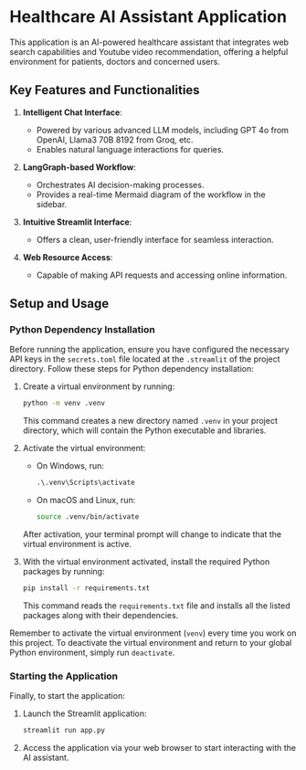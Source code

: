 # Healthcare AI Assistant Application

This application is an AI-powered healthcare assistant that integrates web search capabilities and Youtube video recommendation, offering a helpful environment for patients, doctors and concerned users.

## Key Features and Functionalities

1. **Intelligent Chat Interface**: 
   - Powered by various advanced LLM models, including GPT 4o from OpenAI, Llama3 70B 8192 from Groq, etc.
   - Enables natural language interactions for queries.

2. **LangGraph-based Workflow**: 
   - Orchestrates AI decision-making processes.
   - Provides a real-time Mermaid diagram of the workflow in the sidebar.

3. **Intuitive Streamlit Interface**: 
   - Offers a clean, user-friendly interface for seamless interaction.

4. **Web Resource Access**: 
    - Capable of making API requests and accessing online information.

## Setup and Usage

### Python Dependency Installation

Before running the application, ensure you have configured the necessary API keys in the `secrets.toml` file located at the `.streamlit` of the project directory. Follow these steps for Python dependency installation:

1. Create a virtual environment by running:
   ```sh
   python -m venv .venv
   ```
   This command creates a new directory named `.venv` in your project directory, which will contain the Python executable and libraries.

2. Activate the virtual environment:
   - On Windows, run:
     ```cmd
     .\.venv\Scripts\activate
     ```
   - On macOS and Linux, run:
     ```sh
     source .venv/bin/activate
     ```
   After activation, your terminal prompt will change to indicate that the virtual environment is active.

3. With the virtual environment activated, install the required Python packages by running:
   ```sh
   pip install -r requirements.txt
   ```
   This command reads the `requirements.txt` file and installs all the listed packages along with their dependencies.

Remember to activate the virtual environment (`venv`) every time you work on this project. To deactivate the virtual environment and return to your global Python environment, simply run `deactivate`.

### Starting the Application

Finally, to start the application:

1. Launch the Streamlit application:
   ```sh
   streamlit run app.py
   ```

2. Access the application via your web browser to start interacting with the AI assistant.
